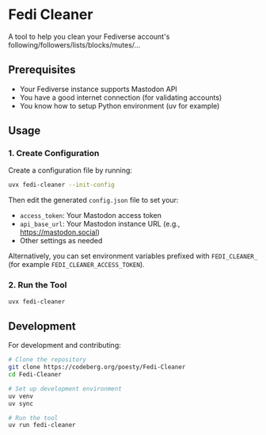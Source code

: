 # Fedi Cleaner

A tool to help you clean your Fediverse account's following/followers/lists/blocks/mutes/...

## Prerequisites

* Your Fediverse instance supports Mastodon API
* You have a good internet connection (for validating accounts)
* You know how to setup Python environment (uv for example)

## Usage

### 1. Create Configuration

Create a configuration file by running:
```bash
uvx fedi-cleaner --init-config
```

Then edit the generated `config.json` file to set your:
- `access_token`: Your Mastodon access token
- `api_base_url`: Your Mastodon instance URL (e.g., https://mastodon.social)
- Other settings as needed

Alternatively, you can set environment variables prefixed with `FEDI_CLEANER_` (for example `FEDI_CLEANER_ACCESS_TOKEN`).

### 2. Run the Tool

```bash
uvx fedi-cleaner
```

## Development

For development and contributing:

```bash
# Clone the repository
git clone https://codeberg.org/poesty/Fedi-Cleaner
cd Fedi-Cleaner

# Set up development environment
uv venv
uv sync

# Run the tool
uv run fedi-cleaner
```